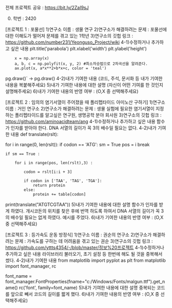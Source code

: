 전체 프로젝트 공유 : https://bit.ly/2ZaI9sJ

0. 학번 : 2420

[프로젝트 1 : 포물선]
1)연구소 이름 : 생물 연구
2)연구소가 해결하려는 문제 : 포물선에 대한 이해도가 떨어져 문제를 겪고 있는 1학년
3)연구소의 깃헙 링크 : https://github.com/number231/Yeonguso_Project/wiki
4-1)수정하거나 추가하고 싶은 내용
        plt.title('parabola')
        plt.xlabel('width')
        plt.ylabel('height')
        
        x = np.array(x)
        a, b, c = np.polyfit(x, y, 2) #최소자승법으로 2차곡선을 알려준다.
        ax.plot(x, a*x**2+b*x+c, color = 'teal')
              
pg.draw()` -> pg.draw()
4-2)내가 기여한 내용
(코드, 주석, 문서화 등 내가 기여한 내용을 복붙해주세요)
5)내가 기여한 내용에 대한 설명
(자신이 어떤 기여를 한 것인지 설명해주세요)
6)내가 기여한 내용의 반영 여부 : (O,X 중 선택해주세요)

[프로젝트 2 : 임의의 염기서열이 주어졌을 때 폴리펩타이드 아미노산 구하기]
1)연구소 이름 : 거인 연구소
2)연구소가 해결하려는 문제 : 생물 실험에 필요한 염기서열이 지정하는 폴리펩타이드를 알고싶은 연구원, 생명공학 분야 회사원
3)연구소의 깃헙 링크 : https://github.com/aminoacidteam/ang
4-1)수정하거나 추가하고 싶은 내용
함수가 인자를 받아야 한다. DNA 서열의 길이가 꼭 3의 배수일 필요는 없다.
4-2)내가 기여한 내용
def translate(rslt):

 for i in range(0, len(rslt)):
        if codon == 'ATG':
            sm = True
            pos = i
            break

    if sm == True :

        for i in range(pos, len(rslt),3) :

            codon = rslt[i:i + 3]

            if codon in ['TAA', 'TAG', 'TGA']:
                return protein
            else: 
                protein += table[codon] 
             
print(translate("ATGTCGTAA"))
5)내가 기여한 내용에 대한 설명
함수가 인자를 받게 하였다.
개시코돈의 위치를 찾은 후에 번역 하도록 하여서 DNA 서열의 길이가 꼭 3의 배수일 필요는 없게 하였다.
예시를 주었다.
6)내가 기여한 내용의 반영 여부 : (O,X 중 선택해주세요)

[프로젝트 3 : 등가속도 운동 방정식]
1)연구소 이름 : 권순의 연구소
2)연구소가 해결하려는 문제 : 가속도를 구하는 데 어려움을 겪고 있는 권순
3)연구소의 깃헙 링크 : https://github.com/yttts4354/-/blob/master/정보%20프로젝트
4-1)수정하거나 추가하고 싶은 내용
라이브러리 불러오기, 초기 설정 등 한번에 해도 될 것을 중복해서 썼다.
4-2)내가 기여한 내용
from matplotlib import pyplot as plt 
from matplotlib import font_manager, rc 

font_name = font_manager.FontProperties(fname="c:/Windows/Fonts/malgun.ttf").get_name() 
rc('font', family=font_name)
5)내가 기여한 내용에 대한 설명
중복되는 코드를 앞으로 빼서 코드의 길이를 짧게 했다.
6)내가 기여한 내용의 반영 여부 : (O,X 중 선택해주세요)
